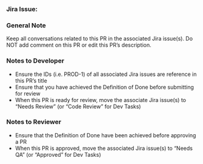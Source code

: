 ### Jira Issue:
<!-- Paste Jira issue link -->


### General Note
Keep all conversations related to this PR in the associated Jira issue(s). Do NOT add comment on this PR or edit this PR’s description.

### Notes to Developer
* Ensure the IDs (i.e. PROD-1) of all associated Jira issues are reference in this PR’s title
* Ensure that you have achieved the Definition of Done before submitting for review
* When this PR is ready for review, move the associate Jira issue(s) to “Needs Review” (or “Code Review” for Dev Tasks)

### Notes to Reviewer
* Ensure that the Definition of Done have been achieved before approving a PR
* When this PR is approved, move the associated Jira issue(s) to “Needs QA” (or “Approved” for Dev Tasks)
